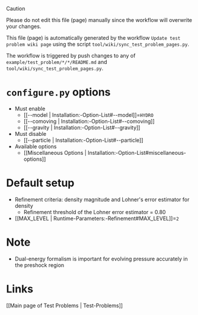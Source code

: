 > [!CAUTION]
> Please do not edit this file (page) manually since the workflow will overwrite your changes.
>
> This file (page) is automatically generated by the workflow `Update test problem wiki page` using the script `tool/wiki/sync_test_problem_pages.py`.
>
> The workflow is triggered by push changes to any of `example/test_problem/*/*/README.md` and `tool/wiki/sync_test_problem_pages.py`.


# `configure.py` options
- Must enable
  - [[--model | Installation:-Option-List#--model]]=`HYDRO`
  - [[--comoving | Installation:-Option-List#--comoving]]
  - [[--gravity | Installation:-Option-List#--gravity]]
- Must disable
  - [[--particle | Installation:-Option-List#--particle]]
- Available options
  - [[Miscellaneous Options | Installation:-Option-List#miscellaneous-options]]


# Default setup
- Refinement criteria: density magnitude and Lohner's error estimator for density
  - Refinement threshold of the Lohner error estimator = 0.80
- [[MAX_LEVEL | Runtime-Parameters:-Refinement#MAX_LEVEL]]=`2`


# Note
- Dual-energy formalism is important for evolving pressure accurately in the preshock region

# Links
[[Main page of Test Problems | Test-Problems]]


